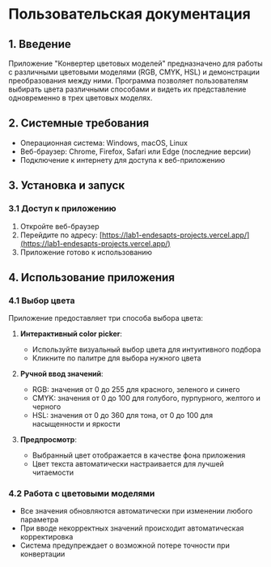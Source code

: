 # Пользовательская документация

## 1. Введение

Приложение "Конвертер цветовых моделей" предназначено для работы с различными цветовыми моделями (RGB, CMYK, HSL) и демонстрации преобразования между ними. Программа позволяет пользователям выбирать цвета различными способами и видеть их представление одновременно в трех цветовых моделях.

## 2. Системные требования

- Операционная система: Windows, macOS, Linux
- Веб-браузер: Chrome, Firefox, Safari или Edge (последние версии)
- Подключение к интернету для доступа к веб-приложению

## 3. Установка и запуск

### 3.1 Доступ к приложению

1. Откройте веб-браузер
2. Перейдите по адресу: [https://lab1-endesapts-projects.vercel.app/](https://lab1-endesapts-projects.vercel.app/)
3. Приложение готово к использованию

## 4. Использование приложения

### 4.1 Выбор цвета

Приложение предоставляет три способа выбора цвета:

1. **Интерактивный color picker**:
   - Используйте визуальный выбор цвета для интуитивного подбора
   - Кликните по палитре для выбора нужного цвета

2. **Ручной ввод значений**:
   - RGB: значения от 0 до 255 для красного, зеленого и синего
   - CMYK: значения от 0 до 100 для голубого, пурпурного, желтого и черного
   - HSL: значения от 0 до 360 для тона, от 0 до 100 для насыщенности и яркости

3. **Предпросмотр**:
   - Выбранный цвет отображается в качестве фона приложения
   - Цвет текста автоматически настраивается для лучшей читаемости

### 4.2 Работа с цветовыми моделями

- Все значения обновляются автоматически при изменении любого параметра
- При вводе некорректных значений происходит автоматическая корректировка
- Система предупреждает о возможной потере точности при конвертации

